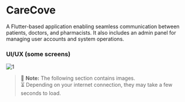 # CareCove

A Flutter-based application enabling seamless communication between patients, doctors, and pharmacists. It also includes an admin panel for managing user accounts and system operations.

### UI/UX (some screens)

![1](https://github.com/SellamiWalid/carecove_app/assets/119450519/c532c966-a74c-46f9-9f35-2325ab262d4e)

> 📸 **Note:** The following section contains images.  
> ⏳ Depending on your internet connection, they may take a few seconds to load.


